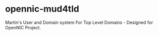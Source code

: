 opennic-mud4tld
===============

Martin's User and Domain system For Top Level Domains - Designed for OpenNIC Project.